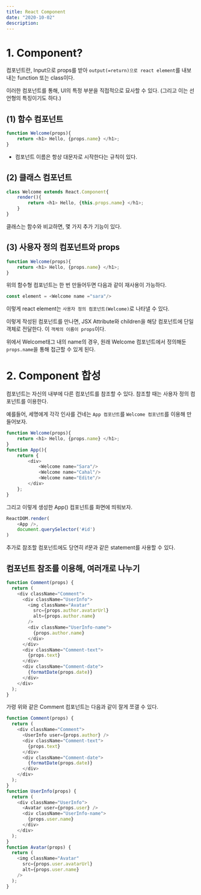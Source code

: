 ```yaml
---
title: React Component
date: "2020-10-02"
description: 
---
```


# 1. Component?
컴포넌트란, Input으로 props를 받아 `output(=return)으로 react element`를 내보내는 function 또는 class이다. 

이러한 컴포넌트를 통해, UI의 특정 부분을 직접적으로 묘사할 수 있다. (그리고 이는 선언형의 특징이기도 하다.)

## (1) 함수 컴포넌트
```js
function Welcome(props){
    return <h1> Hello, {props.name} </h1>;
}
```
- 컴포넌트 이름은 항상 대문자로 시작한다는 규칙이 있다.

## (2) 클래스 컴포넌트
```js
class Welcome extends React.Component{
    render(){
        return <h1> Hello, {this.props.name} </h1>;
    }
}
```
클래스는 함수와 비교하면, 몇 가지 추가 기능이 있다. 

## (3) 사용자 정의 컴포넌트와 props
```js
function Welcome(props){
    return <h1> Hello, {props.name} </h1>;
}
```
위의 함수형 컴포넌트는 한 번 만들어두면 다음과 같이 재사용이 가능하다.

```js
const element = <Welcome name ="sara"/>
```
이렇게 react element는 `사용자 정의 컴포넌트(Welcome)`로 나타낼 수 있다.

이렇게 작성된 컴포넌트를 만나면, JSX Attribute와 children을 해당 컴포넌트에 단일 객체로 전달한다. 이 `객체의 이름이 props`이다.

위에서 Welcome태그 내의 name의 경우, 원래 Welcome 컴포넌트에서 정의해둔 `props.name`을 통해 접근할 수 있게 된다.

# 2. Component 합성
컴포넌트는 자신의 내부에 다른 컴포넌트를 참조할 수 있다. 참조할 때는 사용자 정의 컴포넌트를 이용한다.

예를들어, 세명에게 각각 인사를 건네는 `App 컴포넌트`를 `Welcome 컴포넌트`를 이용해 만들어보자.
```js
function Welcome(props){
    return <h1> Hello, {props.name} </h1>;
}
function App(){
    return {
        <div>
            <Welcome name="Sara"/>
            <Welcome name="Cahal"/>
            <Welcome name="Edite"/>
        </div>
    };
}
```
그리고 이렇게 생성한 App() 컴포넌트를 화면에 띄워보자.

```js
ReactDOM.render(
    <App />,
    document.querySelector('#id')
)
```

추가로 참조할 컴포넌트에도 당연히 if문과 같은 statement를 사용할 수 있다. 

## 컴포넌트 참조를 이용해, 여러개로 나누기

```js
function Comment(props) {
  return (
    <div className="Comment">
      <div className="UserInfo">
        <img className="Avatar"
          src={props.author.avatarUrl}
          alt={props.author.name}
        />
        <div className="UserInfo-name">
          {props.author.name}
        </div>
      </div>
      <div className="Comment-text">
        {props.text}
      </div>
      <div className="Comment-date">
        {formatDate(props.date)}
      </div>
    </div>
  );
}
```
가령 위와 같은 Comment 컴포넌트는 다음과 같이 잘게 쪼갤 수 있다.

```js
function Comment(props) {
  return (
    <div className="Comment">
      <UserInfo user={props.author} />
      <div className="Comment-text">
        {props.text}
      </div>
      <div className="Comment-date">
        {formatDate(props.date)}
      </div>
    </div>
  );
}
function UserInfo(props) {
  return (
    <div className="UserInfo">
      <Avatar user={props.user} />
      <div className="UserInfo-name">
        {props.user.name}
      </div>
    </div>
  );
}
function Avatar(props) {
  return (
    <img className="Avatar"
      src={props.user.avatarUrl}
      alt={props.user.name}
    />
  );
}
```













